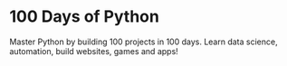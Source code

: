 # 100 Days of Python
 Master Python by building 100 projects in 100 days. Learn data science, automation, build websites, games and apps!
